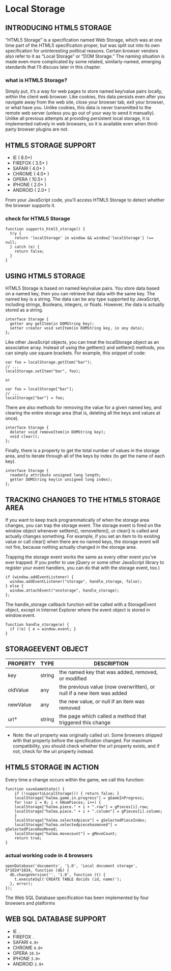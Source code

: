 # Local Storage
## INTRODUCING HTML5 STORAGE
“HTML5 Storage” is a specification named Web Storage, which was at one time part of the HTML5 specification proper, but was split out into its own specification for uninteresting political reasons. Certain browser vendors also refer to it as “Local Storage” or “DOM Storage.” The naming situation is made even more complicated by some related, similarly-named, emerging standards that I’ll discuss later in this chapter.

### what is HTML5 Storage? 
Simply put, it’s a way for web pages to store named key/value pairs locally, within the client web browser. Like cookies, this data persists even after you navigate away from the web site, close your browser tab, exit your browser, or what have you. Unlike cookies, this data is never transmitted to the remote web server (unless you go out of your way to send it manually). Unlike all previous attempts at providing persistent local storage, it is implemented natively in web browsers, so it is available even when third-party browser plugins are not.

## HTML5 STORAGE SUPPORT
* IE  ( 8.0+)
* FIREFOX ( 3.5+ )
* SAFARI ( 4.0+ )
* CHROME	( 4.0+ )
* OPERA ( 10.5+ )
* IPHONE ( 2.0+ )
* ANDROID ( 2.0+ )

From your JavaScript code, you’ll access HTML5 Storage to  detect whether the browser supports it.
### check for HTML5 Storage
```
function supports_html5_storage() {
  try {
    return 'localStorage' in window && window['localStorage'] !== null;
  } catch (e) {
    return false;
  }
}
``` 
## USING HTML5 STORAGE
HTML5 Storage is based on named key/value pairs. You store data based on a named key, then you can retrieve that data with the same key. The named key is a string. The data can be any type supported by JavaScript, including strings, Booleans, integers, or floats. However, the data is actually stored as a string.


```
interface Storage {
  getter any getItem(in DOMString key);
  setter creator void setItem(in DOMString key, in any data);
};
```

Like other JavaScript objects, you can treat the localStorage object as an associative array. Instead of using the getItem() and setItem() methods, you can simply use square brackets. For example, this snippet of code:

```
var foo = localStorage.getItem("bar");
// ...
localStorage.setItem("bar", foo);

or 

var foo = localStorage["bar"];
// ...
localStorage["bar"] = foo;
```

There are also methods for removing the value for a given named key, and clearing the entire storage area (that is, deleting all the keys and values at once).

```
interface Storage {
  deleter void removeItem(in DOMString key);
  void clear();
};
```

Finally, there is a property to get the total number of values in the storage area, and to iterate through all of the keys by index (to get the name of each key).

```
interface Storage {
  readonly attribute unsigned long length;
  getter DOMString key(in unsigned long index);
};
```

## TRACKING CHANGES TO THE HTML5 STORAGE AREA
If you want to keep track programmatically of when the storage area changes, you can trap the storage event. The storage event is fired on the window object whenever setItem(), removeItem(), or clear() is called and actually changes something. For example, if you set an item to its existing value or call clear() when there are no named keys, the storage event will not fire, because nothing actually changed in the storage area.

Trapping the storage event works the same as every other event you’ve ever trapped. If you prefer to use jQuery or some other JavaScript library to register your event handlers, you can do that with the storage event, too.)

```
if (window.addEventListener) {
  window.addEventListener("storage", handle_storage, false);
} else {
  window.attachEvent("onstorage", handle_storage);
};
```

The handle_storage callback function will be called with a StorageEvent object, except in Internet Explorer where the event object is stored in window.event.

```
function handle_storage(e) {
  if (!e) { e = window.event; }
}
```

## STORAGEEVENT OBJECT
PROPERTY |	TYPE  |	DESCRIPTION
-------- | ------ | -----------
key	|string|	the named key that was added, removed, or modified
oldValue|	any	|the previous value (now overwritten), or null if a new item was added
newValue|	any|	the new value, or null if an item was removed
url*|	string|	the page which called a method that triggered this change

* Note: the url property was originally called uri. Some browsers shipped with that property before the specification changed. For maximum compatibility, you should check whether the url property exists, and if not, check for the uri property instead.

## HTML5 STORAGE IN ACTION
Every time a change occurs within the game, we call this function:

```
function saveGameState() {
    if (!supportsLocalStorage()) { return false; }
    localStorage["halma.game.in.progress"] = gGameInProgress;
    for (var i = 0; i < kNumPieces; i++) {
	localStorage["halma.piece." + i + ".row"] = gPieces[i].row;
	localStorage["halma.piece." + i + ".column"] = gPieces[i].column;
    }
    localStorage["halma.selectedpiece"] = gSelectedPieceIndex;
    localStorage["halma.selectedpiecehasmoved"] = gSelectedPieceHasMoved;
    localStorage["halma.movecount"] = gMoveCount;
    return true;
}
```

### actual working code in 4 browsers
```
openDatabase('documents', '1.0', 'Local document storage', 5*1024*1024, function (db) {
  db.changeVersion('', '1.0', function (t) {
    t.executeSql('CREATE TABLE docids (id, name)');
  }, error);
});
```
The Web SQL Database specification has been implemented by four browsers and platforms

## WEB SQL DATABASE SUPPORT
* IE	`.`
* FIREFOX `.`
* SAFARI `4.0+`
* CHROME	 `4.0+`
* OPERA	 `10.5+`
* IPHONE	`3.0+`
* ANDROID  `2.0+`

